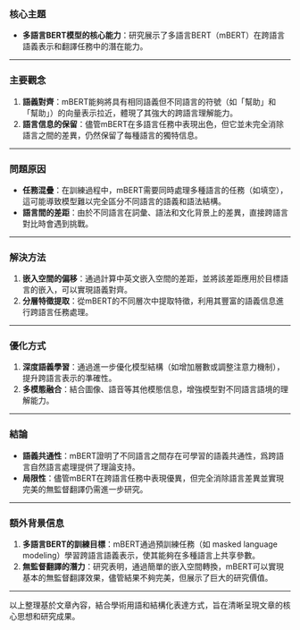 ### 核心主題  
- **多語言BERT模型的核心能力**：研究展示了多語言BERT（mBERT）在跨語言語義表示和翻譯任務中的潛在能力。  

---

### 主要觀念  
1. **語義對齊**：mBERT能夠將具有相同語義但不同語言的符號（如「幫助」和「幫助」）的向量表示拉近，體現了其強大的跨語言理解能力。  
2. **語言信息的保留**：儘管mBERT在多語言任務中表現出色，但它並未完全消除語言之間的差異，仍然保留了每種語言的獨特信息。  

---

### 問題原因  
- **任務混疊**：在訓練過程中，mBERT需要同時處理多種語言的任務（如填空），這可能導致模型難以完全區分不同語言的語義和語法結構。  
- **語言間的差距**：由於不同語言在詞彙、語法和文化背景上的差異，直接跨語言對比時會遇到挑戰。  

---

### 解決方法  
1. **嵌入空間的偏移**：通過計算中英文嵌入空間的差距，並將該差距應用於目標語言的嵌入，可以實現語義對齊。  
2. **分層特徵提取**：從mBERT的不同層次中提取特徵，利用其豐富的語義信息進行跨語言任務處理。  

---

### 優化方式  
1. **深度語義學習**：通過進一步優化模型結構（如增加層數或調整注意力機制），提升跨語言表示的準確性。  
2. **多模態融合**：結合圖像、語音等其他模態信息，增強模型對不同語言語境的理解能力。  

---

### 結論  
- **語義共通性**：mBERT證明了不同語言之間存在可學習的語義共通性，爲跨語言自然語言處理提供了理論支持。  
- **局限性**：儘管mBERT在跨語言任務中表現優異，但完全消除語言差異並實現完美的無監督翻譯仍需進一步研究。  

---

### 額外背景信息  
1. **多語言BERT的訓練目標**：mBERT通過預訓練任務（如 masked language modeling）學習跨語言語義表示，使其能夠在多種語言上共享參數。  
2. **無監督翻譯的潛力**：研究表明，通過簡單的嵌入空間轉換，mBERT可以實現基本的無監督翻譯效果，儘管結果不夠完美，但展示了巨大的研究價值。  

--- 

以上整理基於文章內容，結合學術用語和結構化表達方式，旨在清晰呈現文章的核心思想和研究成果。